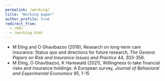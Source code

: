 ```yaml
---
permalink: /working/
title: "Working paper"
author_profile: true
redirect_from: 
  - /md/
  - /working.html
---
```


* M Eling and O Ghavibazoo (2019), Research on long-term care insurance: Status quo and directions for future research, <em>The Geneva Papers on Risk and Insurance-Issues and Practice</em> 44, 303-356.
*  M Eling, O Ghavibazoo, K Hanewald (2021), Willingness to take financial risks and insurance holdings: A European survey, <em>Journal of Behavioral and Experimental Economics </em> 95, 1-15
